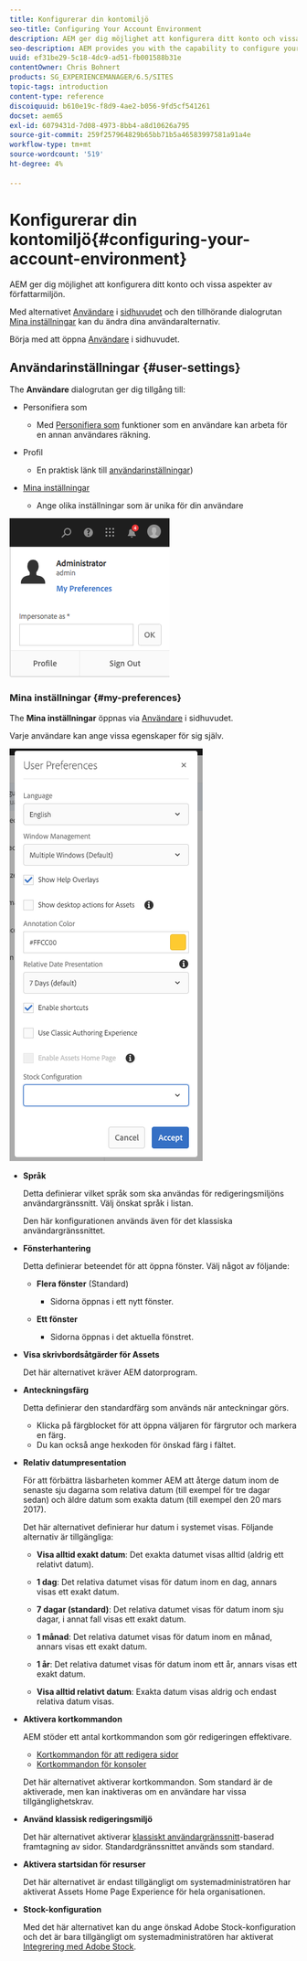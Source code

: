```yaml
---
title: Konfigurerar din kontomiljö
seo-title: Configuring Your Account Environment
description: AEM ger dig möjlighet att konfigurera ditt konto och vissa aspekter av författarmiljön
seo-description: AEM provides you with the capability to configure your account and certain aspects of the author environment
uuid: ef31be29-5c18-4dc9-ad51-fb001588b31e
contentOwner: Chris Bohnert
products: SG_EXPERIENCEMANAGER/6.5/SITES
topic-tags: introduction
content-type: reference
discoiquuid: b610e19c-f8d9-4ae2-b056-9fd5cf541261
docset: aem65
exl-id: 6079431d-7d08-4973-8bb4-a8d10626a795
source-git-commit: 259f257964829b65bb71b5a46583997581a91a4e
workflow-type: tm+mt
source-wordcount: '519'
ht-degree: 4%

---
```


# Konfigurerar din kontomiljö{#configuring-your-account-environment}

AEM ger dig möjlighet att konfigurera ditt konto och vissa aspekter av författarmiljön.

Med alternativet [Användare](/help/sites-authoring/user-properties.md#user-settings) i [sidhuvudet](/help/sites-authoring/basic-handling.md#the-header) och den tillhörande dialogrutan [Mina inställningar](#userpreferences) kan du ändra dina användaralternativ.

Börja med att öppna [Användare](/help/sites-authoring/user-properties.md#user-settings) i sidhuvudet.

## Användarinställningar {#user-settings}

The **Användare** dialogrutan ger dig tillgång till:

* Personifiera som

   * Med [Personifiera som](/help/sites-administering/security.md#impersonating-another-user) funktioner som en användare kan arbeta för en annan användares räkning.

* Profil

   * En praktisk länk till [användarinställningar](/help/sites-administering/security.md))

* [Mina inställningar](/help/sites-authoring/user-properties.md#my-preferences)

   * Ange olika inställningar som är unika för din användare

![screen_shot_2018-03-20at103808](assets/screen_shot_2018-03-20at103808.png)

### Mina inställningar {#my-preferences}

The **Mina inställningar** öppnas via [Användare](/help/sites-authoring/user-properties.md#user-settings) i sidhuvudet.

Varje användare kan ange vissa egenskaper för sig själv.

![screen-shot_2019-03-05at100322](assets/screen-shot_2019-03-05at100322.png)

* **Språk**

  Detta definierar vilket språk som ska användas för redigeringsmiljöns användargränssnitt. Välj önskat språk i listan.

  Den här konfigurationen används även för det klassiska användargränssnittet.

* **Fönsterhantering**

  Detta definierar beteendet för att öppna fönster. Välj något av följande:

   * **Flera fönster** (Standard)

      * Sidorna öppnas i ett nytt fönster.

   * **Ett fönster**

      * Sidorna öppnas i det aktuella fönstret.

* **Visa skrivbordsåtgärder för Assets**

  Det här alternativet kräver AEM datorprogram.

* **Anteckningsfärg**

  Detta definierar den standardfärg som används när anteckningar görs.

   * Klicka på färgblocket för att öppna väljaren för färgrutor och markera en färg.
   * Du kan också ange hexkoden för önskad färg i fältet.

* **Relativ datumpresentation**

  För att förbättra läsbarheten kommer AEM att återge datum inom de senaste sju dagarna som relativa datum (till exempel för tre dagar sedan) och äldre datum som exakta datum (till exempel den 20 mars 2017).

  Det här alternativet definierar hur datum i systemet visas. Följande alternativ är tillgängliga:

   * **Visa alltid exakt datum**: Det exakta datumet visas alltid (aldrig ett relativt datum).
   * **1 dag**: Det relativa datumet visas för datum inom en dag, annars visas ett exakt datum.

   * **7 dagar (standard)**: Det relativa datumet visas för datum inom sju dagar, i annat fall visas ett exakt datum.

   * **1 månad**: Det relativa datumet visas för datum inom en månad, annars visas ett exakt datum.

   * **1 år**: Det relativa datumet visas för datum inom ett år, annars visas ett exakt datum.

   * **Visa alltid relativt datum**: Exakta datum visas aldrig och endast relativa datum visas.

* **Aktivera kortkommandon**

  AEM stöder ett antal kortkommandon som gör redigeringen effektivare.

   * [Kortkommandon för att redigera sidor](/help/sites-authoring/page-authoring-keyboard-shortcuts.md)
   * [Kortkommandon för konsoler](/help/sites-authoring/keyboard-shortcuts.md)

  Det här alternativet aktiverar kortkommandon. Som standard är de aktiverade, men kan inaktiveras om en användare har vissa tillgänglighetskrav.

* **Använd klassisk redigeringsmiljö**

  Det här alternativet aktiverar [klassiskt användargränssnitt](/help/sites-classic-ui-authoring/home.md)-baserad framtagning av sidor. Standardgränssnittet används som standard.

* **Aktivera startsidan för resurser**

  Det här alternativet är endast tillgängligt om systemadministratören har aktiverat Assets Home Page Experience för hela organisationen.

* **Stock-konfiguration**

  Med det här alternativet kan du ange önskad Adobe Stock-konfiguration och det är bara tillgängligt om systemadministratören har aktiverat [Integrering med Adobe Stock](/help/assets/aem-assets-adobe-stock.md).
